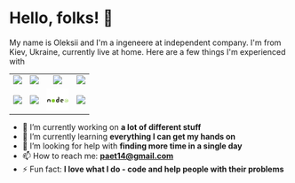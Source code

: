 
# Hello, folks! 👋

My name is Oleksii and I'm a ingeneere at independent company. I'm from Kiev, Ukraine, currently live at home. Here are a few things I'm experienced with

<table>
  <tr>
    <td align="center"><img src="https://img.shields.io/badge/-JavaScript-F7DF1E?style=flat-square&logo=javascript&logoColor=black" width="40"/></td>
    <td align="center"><img src="https://img.shields.io/badge/-TypeScript-3178C6?style=flat-square&logo=typescript&logoColor=white" width="40"/></td>
    <td align="center"><img src="https://img.shields.io/badge/-Node.js-339933?style=flat-square&logo=node.js&logoColor=white" width="40"/></td>
    <td align="center"><img src="https://img.shields.io/badge/-React-61DAFB?style=flat-square&logo=react&logoColor=white" width="40"/></td>
  </tr>
  <tr>
    <td align="center"><img src="https://simpleicons.org/icons/javascript.svg" width="40"/></td>
    <td align="center"><img src="https://simpleicons.org/icons/typescript.svg" width="40"/></td>
    <td align="center"><img src="https://raw.githubusercontent.com/devicons/devicon/master/icons/nodejs/nodejs-original-wordmark.svg" width="40"/></td>
    <td align="center"><img src="https://simpleicons.org/icons/react.svg" width="40"/></td>
  </tr>
</table>

- 🔭 I’m currently working on **a lot of different stuff**
- 🌱 I’m currently learning **everything I can get my hands on**
- 🤔 I’m looking for help with **finding more time in a single day**
- 📫 How to reach me: **paet14@gmail.com**
- ⚡ Fun fact: **I love what I do - code and help people with their problems**
